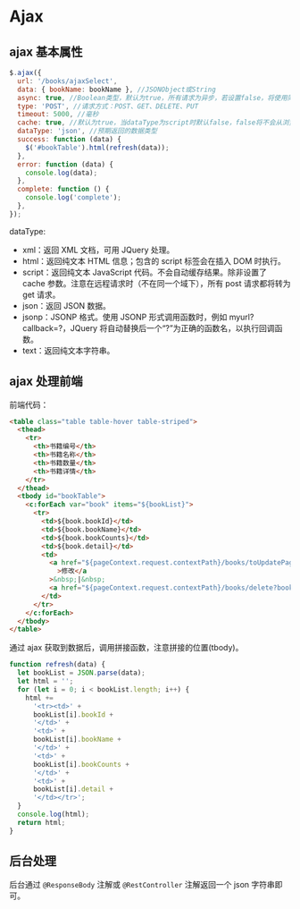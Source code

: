 # Ajax

## ajax 基本属性

```js
$.ajax({
  url: '/books/ajaxSelect',
  data: { bookName: bookName }, //JSONObject或String
  async: true, //Boolean类型，默认为true，所有请求为异步，若设置false，将使用同步请求，锁住浏览器，其他操作必须等待ajax执行完毕
  type: 'POST', //请求方式：POST、GET、DELETE、PUT
  timeout: 5000, //毫秒
  cache: true, //默认为true，当dataType为script时默认false，false将不会从浏览器中加载请求信息
  dataType: 'json', //预期返回的数据类型
  success: function (data) {
    $('#bookTable').html(refresh(data));
  },
  error: function (data) {
    console.log(data);
  },
  complete: function () {
    console.log('complete');
  },
});
```

dataType:

- xml：返回 XML 文档，可用 JQuery 处理。
- html：返回纯文本 HTML 信息；包含的 script 标签会在插入 DOM 时执行。
- script：返回纯文本 JavaScript 代码。不会自动缓存结果。除非设置了 cache 参数。注意在远程请求时（不在同一个域下），所有 post 请求都将转为 get 请求。
- json：返回 JSON 数据。
- jsonp：JSONP 格式。使用 JSONP 形式调用函数时，例如 myurl?callback=?，JQuery 将自动替换后一个“?”为正确的函数名，以执行回调函数。
- text：返回纯文本字符串。

## ajax 处理前端

前端代码：

```html
<table class="table table-hover table-striped">
  <thead>
    <tr>
      <th>书籍编号</th>
      <th>书籍名称</th>
      <th>书籍数量</th>
      <th>书籍详情</th>
    </tr>
  </thead>
  <tbody id="bookTable">
    <c:forEach var="book" items="${bookList}">
      <tr>
        <td>${book.bookId}</td>
        <td>${book.bookName}</td>
        <td>${book.bookCounts}</td>
        <td>${book.detail}</td>
        <td>
          <a href="${pageContext.request.contextPath}/books/toUpdatePage?bookId=${book.bookId}"
            >修改</a
          >&nbsp;|&nbsp;
          <a href="${pageContext.request.contextPath}/books/delete?bookId=${book.bookId}">删除</a>
        </td>
      </tr>
    </c:forEach>
  </tbody>
</table>
```

通过 ajax 获取到数据后，调用拼接函数，注意拼接的位置(tbody)。

```js
function refresh(data) {
  let bookList = JSON.parse(data);
  let html = '';
  for (let i = 0; i < bookList.length; i++) {
    html +=
      '<tr><td>' +
      bookList[i].bookId +
      '</td>' +
      '<td>' +
      bookList[i].bookName +
      '</td>' +
      '<td>' +
      bookList[i].bookCounts +
      '</td>' +
      '<td>' +
      bookList[i].detail +
      '</td></tr>';
  }
  console.log(html);
  return html;
}
```

## 后台处理

后台通过 `@ResponseBody` 注解或 `@RestController` 注解返回一个 json 字符串即可。
